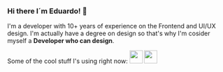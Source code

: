 ### Hi there I´m Eduardo! 👋 

I'm a developer with 10+ years of experience on the Frontend and UI/UX design. I'm actually have a degree on design so that's why I'm cosider myself a **Developer who can design**.

Some of the cool stuff I's using right now:
<img height="30" src="https://cdn.simpleicons.org/react" />
<img height="30" src="https://cdn.simpleicons.org/typescript" />
<!--
**EduardoColmenero/EduardoColmenero** is a ✨ _special_ ✨ repository because its `README.md` (this file) appears on your GitHub profile.

Here are some ideas to get you started:

- 🔭 I’m currently working on ...
- 🌱 I’m currently learning ...
- 👯 I’m looking to collaborate on ...
- 🤔 I’m looking for help with ...
- 💬 Ask me about ...
- 📫 How to reach me: ...
- 😄 Pronouns: ...
- ⚡ Fun fact: ...
-->
